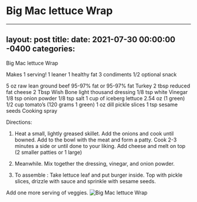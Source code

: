 # Big Mac lettuce Wrap
---
layout: post
title: 
date:   2021-07-30 00:00:00 -0400
categories: 
---

Big Mac lettuce Wrap

Makes 1 serving!
1 leaner
1 healthy fat
3 condiments 
1/2 optional snack

5 oz raw lean ground beef 95-97% fat or 95-97% fat Turkey 
2 tbsp reduced fat cheese
2 Tbsp Wish Bone light thousand dressing
1/8 tsp white Vinegar
1/8 tsp onion powder
1/8 tsp salt
1 cup of iceberg lettuce 2.54 oz (1 green)
1/2 cup tomato’s (120 grams 1 green)
1 oz dill pickle slices
1 tsp sesame seeds
Cooking spray 

Directions:
1.  Heat a small, lightly greased skillet.  Add the onions and cook until bowned.  Add to the bowl with the meat and form a patty.  Cook 2-3 minutes a side or until done to your liking.  Add cheese and melt on top (2 smaller patties or 1 large)

2.  Meanwhile. Mix together the dressing, vinegar, and onion powder.

3.  To assemble :  Take lettuce leaf and put burger inside.  Top with pickle slices, drizzle with sauce and sprinkle with sesame seeds.

Add one more serving of veggies.
![Big Mac lettuce Wrap](images/Big%20Mac%20lettuce%20Wrap.png)

